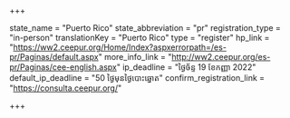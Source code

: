 +++

state_name = "Puerto Rico"
state_abbreviation = "pr"
registration_type = "in-person"
translationKey = "Puerto Rico"
type = "register"
hp_link = "https://ww2.ceepur.org/Home/Index?aspxerrorpath=/es-pr/Paginas/default.aspx"
more_info_link = "http://ww2.ceepur.org/es-pr/Paginas/cee-english.aspx"
ip_deadline = "ថ្ងៃច័ន្ទ 19 ខែកញ្ញា 2022"
default_ip_deadline = "50 ថ្ងៃមុនថ្ងៃបោះឆ្នោត"
confirm_registration_link = "https://consulta.ceepur.org/"

+++